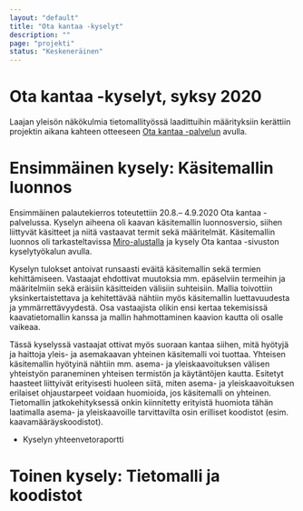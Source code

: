 ```yaml
---
layout: "default"
title: "Ota kantaa -kyselyt"
description: ""
page: "projekti"
status: "Keskeneräinen"
---
```

# Ota kantaa -kyselyt, syksy 2020

Laajan yleisön näkökulmia tietomallityössä laadittuihin määrityksiin kerättiin projektin aikana kahteen otteeseen <a href="https://www.otakantaa.fi/fi/hankkeet/486/" target="_blank">Ota kantaa -palvelun</a> avulla.

# Ensimmäinen kysely: Käsitemallin luonnos
Ensimmäinen palautekierros toteutettiin 20.8.– 4.9.2020 Ota kantaa -palvelussa. Kyselyn aiheena oli kaavan käsitemallin luonnosversio, siihen liittyvät käsitteet ja niitä vastaavat termit sekä määritelmät. Käsitemallin luonnos oli tarkasteltavissa <a href="https://miro.com/app/board/o9J_knLEl1w=/" target="_blank">Miro-alustalla</a> ja kysely Ota kantaa -sivuston kyselytyökalun avulla.

Kyselyn tulokset antoivat runsaasti eväitä käsitemallin sekä termien kehittämiseen. Vastaajat ehdottivat muutoksia mm. epäselviin termeihin ja  määritelmiin sekä eräisiin käsitteiden välisiin suhteisiin. Mallia toivottiin yksinkertaistettava ja kehitettävää nähtiin myös käsitemallin luettavuudesta ja ymmärrettävyydestä. Osa vastaajista olikin ensi kertaa tekemisissä kaavatietomallin kanssa ja mallin hahmottaminen kaavion kautta oli osalle vaikeaa.

Tässä kyselyssä vastaajat ottivat myös suoraan kantaa siihen, mitä hyötyjä ja haittoja yleis- ja asemakaavan yhteinen käsitemalli voi tuottaa. Yhteisen käsitemallin hyötyinä nähtiin mm. asema- ja yleiskaavoituksen välisen yhteistyön paraneminen yhteisen termistön ja käytäntöjen kautta. Esitetyt haasteet liittyivät erityisesti huoleen siitä, miten asema- ja yleiskaavoituksen erilaiset ohjaustarpeet voidaan huomioida, jos käsitemalli on yhteinen. Tietomallin jatkokehityksessä onkin kiinnitetty erityistä huomiota tähän laatimalla asema- ja yleiskaavoille tarvittavilta osin erilliset koodistot (esim. kaavamääräyskoodistot).

- Kyselyn yhteenvetoraportti

# Toinen kysely: Tietomalli ja koodistot
